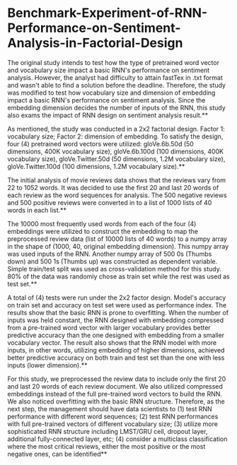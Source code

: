 # Benchmark-Experiment-of-RNN-Performance-on-Sentiment-Analysis-in-Factorial-Design
The original study intends to test how the type of pretrained word vector and vocabulary size impact a basic RNN's performance on sentiment analysis. However, the analyst had difficulty to attain fastTex in .txt format and wasn't able to find a solution before the deadline. Therefore, the study was modified to test how vocabulary size and dimension of embedding impact a basic RNN's performance on sentiment analysis. Since the embedding dimension decides the number of inputs of the RNN, this study also exams the impact of RNN design on sentiment analysis result.** 

As mentioned, the study was conducted in a 2x2 factorial design. Factor 1: vocabulary size; Factor 2: dimension of embedding. To satisfy the design, four (4) pretrained word vectors were utilized: gloVe.6b.50d (50 dimensions, 400K vocabulary size), gloVe.6b.100d (100 dimensions, 400K vocabulary size), gloVe.Twitter.50d (50 dimensions, 1.2M vocabulary size), gloVe.Twitter.100d (100 dimensions, 1.2M vocabulary size).** 

The initial analysis of movie reviews data shows that the reviews vary from 22 to 1052 words. It was decided to use the first 20 and last 20 words of each review as the word sequences for analysis. The 500 negative reviews and 500 positive reviews were converted in to a list of 1000 lists of 40 words in each list.**

The 10000 most frequently used words from each of the four (4) embeddings were utilized to construct the embedding to map the preprocessed review data (list of 10000 lists of 40 words) to a numpy array in the shape of (1000, 40, original embedding dimension). This numpy array was used inputs of the RNN. Another numpy array of 500 0s (Thumbs down) and 500 1s (Thumbs up) was constructed as dependent variable. Simple train/test split was used as cross-validation method for this study. 80% of the data was randomly chose as train set while the rest was used as test set.**

A total of (4) tests were run under the 2x2 factor design. Model's accuracy on train set and accuracy on test set were used as performance index. The results show that the basic RNN is prone to overfitting. When the number of inputs was held constant, the RNN designed with embedding compressed from a pre-trained word vector with larger vocabulary provides better predictive accuracy than the one designed with embedding from a smaller vocabulary vector. The result also shows that the RNN model with more inputs, in other words, utilizing embedding of higher dimensions, achieved better predictive accuracy on both train and test set than the one with less inputs (lower dimension).** 

For this study, we preprocessed the review data to include only the first 20 and last 20 words of each review document. We also utilized compressed embeddings instead of the full pre-trained word vectors to build the RNN. We also noticed overfitting with the basic RNN structure. Therefore, as the next step, the management should have data scientists to (1) test RNN performance with different word sequences; (2) test RNN performances with full pre-trained vectors of different vocabulary size; (3) utilize more sophisticated RNN structure including LMST/GRU cell, dropout layer, additional fully-connected layer, etc; (4) consider a multiclass classification where the most critical reviews, either the most positive or the most negative ones, can be identified** 
